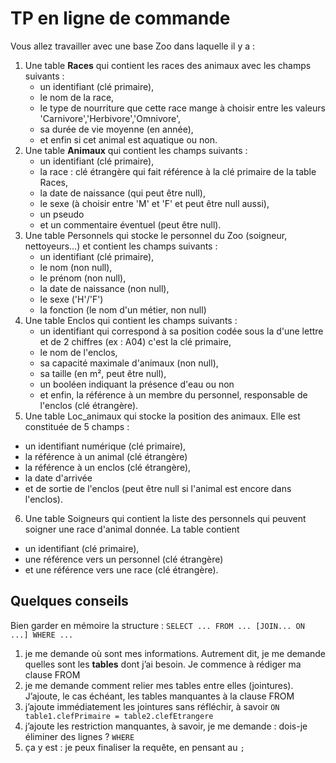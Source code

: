 # TP en ligne de commande

Vous allez travailler avec une base Zoo dans laquelle il y a : 
1. Une table **Races** qui contient les races des animaux avec les champs suivants : 
   * un identifiant (clé primaire), 
   * le nom de la race, 
   * le type de nourriture que cette race mange à choisir entre les valeurs 'Carnivore','Herbivore','Omnivore', 
   * sa durée de vie moyenne (en année), 
   * et enfin si cet animal est aquatique ou non.
2. Une table **Animaux** qui contient les champs suivants : 
   * un identifiant (clé primaire), 
   * la race : clé étrangère  qui fait référence à la clé primaire de la table Races, 
   * la date de naissance (qui peut être null), 
   * le sexe (à choisir entre 'M' et 'F' et peut être null aussi),
   * un pseudo  
   * et un commentaire éventuel (peut être null).
3. Une table Personnels qui stocke le personnel du Zoo (soigneur, nettoyeurs…) et contient
les champs suivants : 
   * un identifiant (clé primaire), 
   * le nom (non null), 
   * le prénom (non null), 
   * la date de naissance (non null), 
   * le sexe ('H'/'F') 
   * la fonction (le nom d'un métier, non null) 
4. Une table Enclos qui contient les champs suivants : 
   * un identifiant qui correspond à sa position codée sous la d'une lettre et de 2 chiffres (ex : A04) c'est la clé primaire, 
   * le nom de l'enclos, 
   * sa capacité maximale d'animaux (non null), 
   * sa taille (en m², peut être null),
   * un booléen indiquant la présence d'eau ou non 
   * et enfin, la référence à un membre du personnel, responsable de l'enclos (clé étrangère).
5.  Une table Loc_animaux qui stocke la position des animaux. Elle est constituée de 5 champs : 
   * un identifiant numérique (clé primaire), 
   * la référence à un animal (clé étrangère)
   * la référence à un enclos (clé étrangère), 
   * la date d'arrivée 
   * et de sortie de l'enclos (peut être null si l'animal est encore dans l'enclos).
6.  Une table Soigneurs qui contient la liste des personnels qui peuvent soigner une race d'animal donnée. La table contient 
   * un identifiant (clé primaire),
   * une référence vers un personnel (clé étrangère)
   * et une référence vers une race (clé étrangère).

## Quelques conseils
Bien garder en mémoire la structure :  `SELECT ... FROM ... [JOIN... ON ...] WHERE ...`

1. je me demande où sont mes informations. Autrement dit, je me demande quelles sont les **tables** dont j’ai besoin. Je commence à rédiger ma clause FROM
2. je me demande comment relier mes tables entre elles (jointures). J’ajoute, le cas échéant, les tables manquantes à la clause FROM
3. j’ajoute immédiatement les jointures sans réfléchir, à savoir `ON  table1.clefPrimaire = table2.clefEtrangere`
4. j’ajoute les restriction manquantes, à savoir, je me demande : dois-je éliminer des lignes ?  `WHERE`
5. ça y est : je peux finaliser la requête, en pensant au `;`
